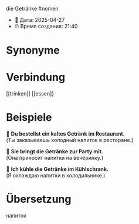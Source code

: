 die Getränke
#nomen
- 📍 Дата: 2025-04-27
- ⏰ Время создания: 21:40
# Synonyme

# Verbindung 
[[trinken]]
[[essen]]
# Beispiele
🔹 **Du bestellst ein kaltes Getränk im Restaurant.**  
(Ты заказываешь холодный напиток в ресторане.)

🔹 **Sie bringt die Getränke zur Party mit.**  
(Она приносит напитки на вечеринку.)

🔹 **Ich kühle die Getränke im Kühlschrank.**  
(Я охлаждаю напитки в холодильнике.)
# Übersetzung
напиток